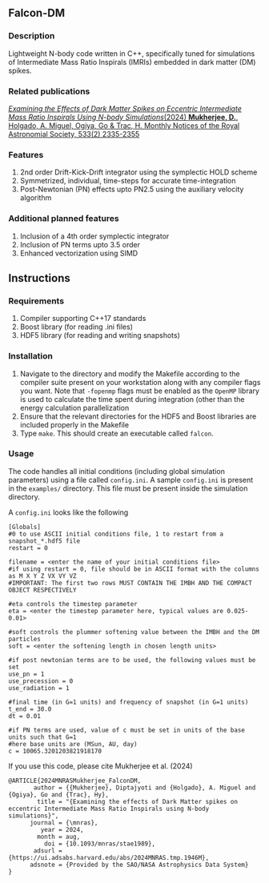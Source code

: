 ## Falcon-DM

### Description
Lightweight N-body code written in C++, specifically tuned for simulations of Intermediate Mass Ratio Inspirals (IMRIs) embedded in dark matter (DM) spikes.

### Related publications
[_Examining the Effects of Dark Matter Spikes on Eccentric Intermediate Mass Ratio Inspirals Using  N-body Simulations_(2024) **Mukherjee, D.**, Holgado, A. Miguel, Ogiya, Go & Trac, H. Monthly Notices of the Royal Astronomial Society, 533(2) 2335-2355](https://academic.oup.com/mnras/advance-article/doi/10.1093/mnras/stae1989/7737663)

### Features
1. 2nd order Drift-Kick-Drift integrator using the symplectic HOLD scheme
2. Symmetrized, individual, time-steps for accurate time-integration
3. Post-Newtonian (PN) effects upto PN2.5 using the auxiliary velocity algorithm

### Additional planned features
1. Inclusion of a 4th order symplectic integrator
2. Inclusion of PN terms upto 3.5 order
3. Enhanced vectorization using SIMD 

## Instructions

### Requirements
1. Compiler supporting C++17 standards
2. Boost library (for reading .ini files)
3. HDF5 library (for reading and writing snapshots)

### Installation
1. Navigate to the directory and modify the Makefile according to the compiler suite present on your workstation along with any compiler flags you want. Note that ```-fopenmp``` flags must be enabled as the ```OpenMP``` library is used to calculate the time spent during integration (other than the energy calculation parallelization
2. Ensure that the relevant directories for the HDF5 and Boost libraries are included properly in the Makefile
3. Type ```make```. This should create an executable called ```falcon```. 

### Usage
The code handles all initial conditions (including global simulation parameters) using a file called ```config.ini```. A sample ```config.ini``` is present in the ```examples/``` directory. This file must be present inside the simulation directory.

A ```config.ini``` looks like the following

```
[Globals]
#0 to use ASCII initial conditions file, 1 to restart from a snapshot_*.hdf5 file
restart = 0

filename = <enter the name of your initial conditions file>
#if using restart = 0, file should be in ASCII format with the columns as M X Y Z VX VY VZ
#IMPORTANT: The first two rows MUST CONTAIN THE IMBH AND THE COMPACT OBJECT RESPECTIVELY

#eta controls the timestep parameter
eta = <enter the timestep parameter here, typical values are 0.025-0.01> 

#soft controls the plummer softening value between the IMBH and the DM particles
soft = <enter the softening length in chosen length units>

#if post newtonian terms are to be used, the following values must be set
use_pn = 1
use_precession = 0
use_radiation = 1

#final time (in G=1 units) and frequency of snapshot (in G=1 units)
t_end = 30.0
dt = 0.01

#if PN terms are used, value of c must be set in units of the base units such that G=1
#here base units are (MSun, AU, day)
c = 10065.3201203821918170

```

If you use this code, please cite Mukherjee et al. (2024) 

```
@ARTICLE{2024MNRASMukherjee_FalconDM,
       author = {{Mukherjee}, Diptajyoti and {Holgado}, A. Miguel and {Ogiya}, Go and {Trac}, Hy},
        title = "{Examining the effects of Dark Matter spikes on eccentric Intermediate Mass Ratio Inspirals using N-body simulations}",
      journal = {\mnras},
         year = 2024,
        month = aug,
          doi = {10.1093/mnras/stae1989},
       adsurl = {https://ui.adsabs.harvard.edu/abs/2024MNRAS.tmp.1946M},
      adsnote = {Provided by the SAO/NASA Astrophysics Data System}
}

```

